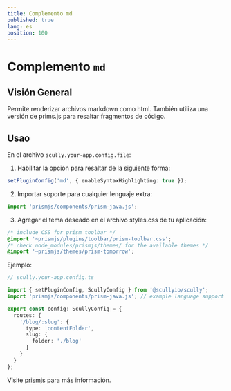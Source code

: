```yaml
---
title: Complemento md
published: true
lang: es
position: 100
---
```


# Complemento `md`

## Visión General

Permite renderizar archivos markdown como html. También utiliza una versión de prims.js para resaltar fragmentos de código.

## Usao

En el archivo `scully.your-app.config.file`:

1.  Habilitar la opción para resaltar de la siguiente forma:

```typescript
setPluginConfig('md', { enableSyntaxHighlighting: true });
```

2.  Importar soporte para cualquier lenguaje extra:

```typescript
import 'prismjs/components/prism-java.js';
```

3. Agregar el tema deseado en el archivo styles.css de tu aplicación:

```css
/* include CSS for prism toolbar */
@import '~prismjs/plugins/toolbar/prism-toolbar.css';
/* check node_modules/prismjs/themes/ for the available themes */
@import '~prismjs/themes/prism-tomorrow';
```

Ejemplo:

```typescript
// scully.your-app.config.ts

import { setPluginConfig, ScullyConfig } from '@scullyio/scully';
import 'prismjs/components/prism-java.js'; // example language support

export const config: ScullyConfig = {
  routes: {
    '/blog/:slug': {
      type: 'contentFolder',
      slug: {
        folder: './blog'
      }
    }
  }
};
```

Visite [prismjs](https://prismjs.com/) para más información.
